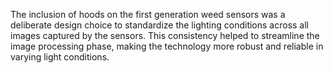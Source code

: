 The inclusion of hoods on the first generation weed sensors was a deliberate design choice to standardize the lighting conditions across all images captured by the sensors. This consistency helped to streamline the image processing phase, making the technology more robust and reliable in varying light conditions.
